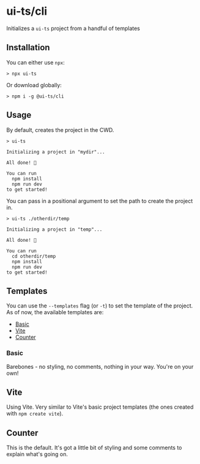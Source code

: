# ui-ts/cli

Initializes a `ui-ts` project from a handful of templates

## Installation

You can either use `npx`:

```
> npx ui-ts
```

Or download globally:

```
> npm i -g @ui-ts/cli
```

## Usage

By default, creates the project in the CWD.

```
> ui-ts

Initializing a project in "mydir"...

All done! 🥳

You can run
  npm install
  npm run dev
to get started!

```

You can pass in a positional argument to set the path to create the project in.

```
> ui-ts ./otherdir/temp

Initializing a project in "temp"...

All done! 🥳

You can run
  cd otherdir/temp
  npm install
  npm run dev
to get started!

```

## Templates

You can use the `--templates` flag (or `-t`) to set the template of the project. As of now, the available templates are:

- [Basic](#basic)
- [Vite](#vite)
- [Counter](#counter)

### Basic

Barebones - no styling, no comments, nothing in your way. You're on your own!

## Vite

Using Vite. Very similar to Vite's basic project templates (the ones created with `npm create vite`).

## Counter

This is the default. It's got a little bit of styling and some comments to explain what's going on.

